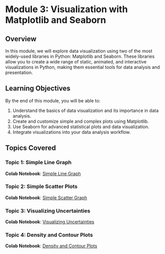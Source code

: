 
# Module 3: Visualization with Matplotlib and Seaborn

## Overview

In this module, we will explore data visualization using two of the most widely-used libraries in Python: Matplotlib and Seaborn. These libraries allow you to create a wide range of static, animated, and interactive visualizations in Python, making them essential tools for data analysis and presentation.

## Learning Objectives

By the end of this module, you will be able to:
1. Understand the basics of data visualization and its importance in data analysis.
2. Create and customize simple and complex plots using Matplotlib.
3. Use Seaborn for advanced statistical plots and data visualization.
4. Integrate visualizations into your data analysis workflow.

## Topics Covered

### Topic 1: Simple Line Graph

**Colab Notebook**: [Simple Line Graph](https://colab.research.google.com/github/jakevdp/PythonDataScienceHandbook/blob/master/notebooks/04.01-Simple-Line-Plots.ipynb)

### Topic 2: Simple Scatter Plots

**Colab Notebook**: [Simple Scatter Graph](https://colab.research.google.com/github/jakevdp/PythonDataScienceHandbook/blob/master/notebooks/04.02-Simple-Scatter-Plots.ipynb)

### Topic 3: Visualizing Uncertainties

**Colab Notebook**: [Visualizing Uncertainties](https://colab.research.google.com/github/jakevdp/PythonDataScienceHandbook/blob/master/notebooks/04.03-Errorbars.ipynb
)

### Topic 4: Density and Contour Plots

**Colab Notebook**: [Density and Contour Plots](https://colab.research.google.com/github/jakevdp/PythonDataScienceHandbook/blob/master/notebooks/04.04-Density-and-Contour-Plots.ipynb)




